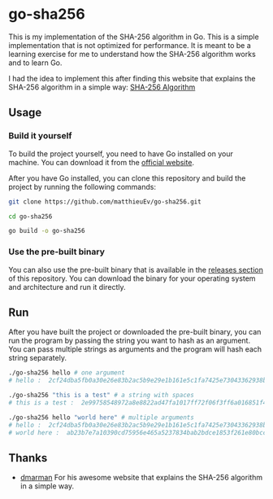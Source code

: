# go-sha256

This is my implementation of the SHA-256 algorithm in Go. This is a simple implementation that is not optimized for performance. It is meant to be a learning exercise for me to understand how the SHA-256 algorithm works and to learn Go.

I had the idea to implement this after finding this website that explains the SHA-256 algorithm in a simple way: [SHA-256 Algorithm](https://sha256algorithm.com/)

## Usage

### Build it yourself

To build the project yourself, you need to have Go installed on your machine. You can download it from the [official website](https://golang.org/).

After you have Go installed, you can clone this repository and build the project by running the following commands:

```bash
git clone https://github.com/matthieuEv/go-sha256.git

cd go-sha256

go build -o go-sha256
```


### Use the pre-built binary

You can also use the pre-built binary that is available in the [releases section](https://github.com/matthieuEv/go-sha256/releases) of this repository. You can download the binary for your operating system and architecture and run it directly.

## Run

After you have built the project or downloaded the pre-built binary, you can run the program by passing the string you want to hash as an argument. You can pass multiple strings as arguments and the program will hash each string separately.

```bash
./go-sha256 hello # one argument
# hello :  2cf24dba5fb0a30e26e83b2ac5b9e29e1b161e5c1fa7425e73043362938b9824

./go-sha256 "this is a test" # a string with spaces
# this is a test :  2e99758548972a8e8822ad47fa1017ff72f06f3ff6a016851f45c398732bc50c

./go-sha256 hello "world here" # multiple arguments
# hello :  2cf24dba5fb0a30e26e83b2ac5b9e29e1b161e5c1fa7425e73043362938b9824
# world here :  ab23b7e7a10390cd75956e465a5237834bab2bdce1853f261e80bccbf6788401
```

## Thanks

- [dmarman](https://github.com/dmarman) For his awesome website that explains the SHA-256 algorithm in a simple way.